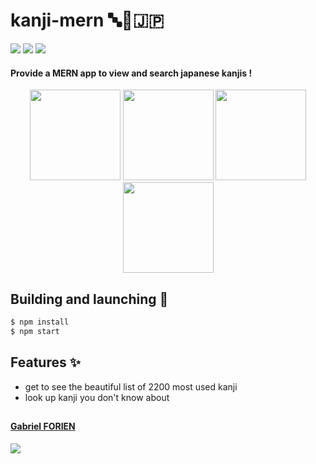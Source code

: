 # kanji-mern :abc::eyes::jp:

[![](https://img.shields.io/badge/heroku-visit-violet)](https://kenji-mern.herokuapp.com)
[![](https://travis-ci.org/gforien/kanji-mern.svg?branch=master)](https://travis-ci.org/gforien/kanji-mern)
![](https://img.shields.io/github/license/gforien/kanji-mern)


#### Provide a MERN app to view and search japanese kanjis !

<p style = text-align:center;>
    <img height="145" src="https://www.itnetwork.cz/images/46772/lekce5/mdb.png"  >
    <img height="145" src="https://p7.hiclipart.com/preview/545/451/583/node-js-express-js-javascript-solution-stack-web-application-others.jpg" >
    <img height="145" src="https://upload.wikimedia.org/wikipedia/commons/thumb/a/a7/React-icon.svg/1200px-React-icon.svg.png"  >
    <img height="145" src="https://www.hello-pomelo.com/wp-content/uploads/2019/07/NodeJS.jpg"  >
</p>

<!-- 
![](screenshot.gif)
--->

## Building and launching :construction_worker:
```bash
$ npm install
$ npm start
```

## Features :sparkles:
- get to see the beautiful list of 2200 most used kanji
- look up kanji you don't know about

##
#### [Gabriel FORIEN](https://github.com/gforien)
![](https://upload.wikimedia.org/wikipedia/commons/b/b9/Logo_INSA_Lyon_%282014%29.svg)
